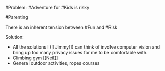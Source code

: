 #Problem: #Adventure for #Kids is risky 

#Parenting

There is an inherent tension between #Fun and #Risk

Solution:
- All the solutions I ([[Jimmy]]) can think of involve computer vision and bring up too many privacy issues for me to be comfortable with. 
- Climbing gym [[Neil]]
- General outdoor activities, ropes courses